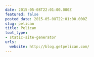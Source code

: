 ```yaml
---
date: 2015-05-08T22:01:00.000Z
featured: false
posted_date: 2015-05-08T22:01:00.000Z
slug: pelican
title: Pelican
tool_type:
- static-site-generator
urls:
  website: http://blog.getpelican.com/
---
```


